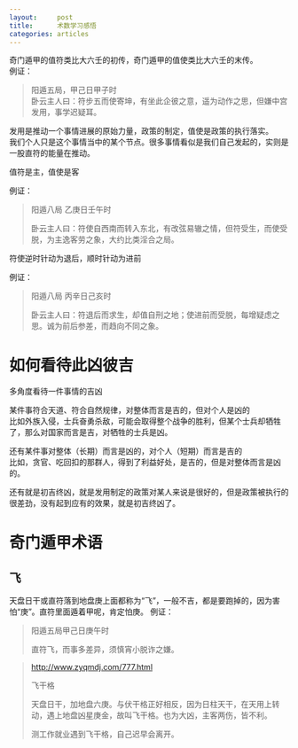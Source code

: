 ```yaml
---
layout:		post
title:		术数学习感悟
categories:	articles
---
```


奇门遁甲的值符类比大六壬的初传，奇门遁甲的值使类比大六壬的末传。  
例证：

> 阳遁五局，甲己日甲子时  
> 卧云主人曰：符步五而使寄坤，有坐此企彼之意，遥为动作之思，但嫌中宫发用，事学迟疑耳。

发用是推动一个事情进展的原始力量，政策的制定，值使是政策的执行落实。  
我们个人只是这个事情当中的某个节点。很多事情看似是我们自己发起的，实则是一股直符的能量在推动。



值符是主，值使是客  

例证：

>阳遁八局 乙庚日壬午时
>
>卧云主人曰：符使自西南而转入东北，有改弦易辙之情，但符受生，而使受脱，为主逸客劳之象，大约比类淫合之局。



符使逆时针动为退后，顺时针动为进前

例证：

>阳遁八局 丙辛日己亥时
>
>卧云主人曰：符退后而求生，却值自刑之地；使进前而受脱，每增疑虑之思。诚为前后参差，而趋向不同之象。

# 如何看待此凶彼吉

多角度看待一件事情的吉凶

某件事符合天道、符合自然规律，对整体而言是吉的，但对个人是凶的  
比如外族入侵，士兵奋勇杀敌，可能会取得整个战争的胜利，但某个士兵却牺牲了，那么对国家而言是吉，对牺牲的士兵是凶。

还有某件事对整体（长期）而言是凶的，对个人（短期）而言是吉的  
比如，贪官、吃回扣的那群人，得到了利益好处，是吉的，但是对整体而言是凶的。


还有就是初吉终凶，就是发用制定的政策对某人来说是很好的，但是政策被执行的很差劲，没有起到应有的效果，就是初吉终凶了。


# 奇门遁甲术语
## 飞
天盘日干或直符落到地盘庚上面都称为“飞”，一般不吉，都是要跑掉的，因为害怕“庚”。直符里面遁着甲呢，肯定怕庚。
例证：  

>阳遁五局甲己日庚午时  
>
>直符飞，而事多差异，须慎宵小脱诈之嫌。



>http://www.zyqmdj.com/777.html
>
>飞干格
>
>天盘日干，加地盘六庚。与伏干格正好相反，因为日柱天干，在天用上转动，遇上地盘凶星庚金，故叫飞干格。也为大凶，主客两伤，皆不利。
>
>测工作就业遇到飞干格，自己迟早会离开。
